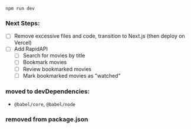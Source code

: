 
`npm run dev`

### Next Steps:
- [ ] Remove excessive files and code, transition to Next.js (then deploy on Vercel)
- [ ] Add RapidAPI
  - [ ] Search for movies by title
  - [ ] Bookmark movies
  - [ ] Review bookmarked movies
  - [ ] Mark bookmarked movies as "watched"

### moved to devDependencies:
- `@babel/core`, `@babel/node`
### removed from package.json
